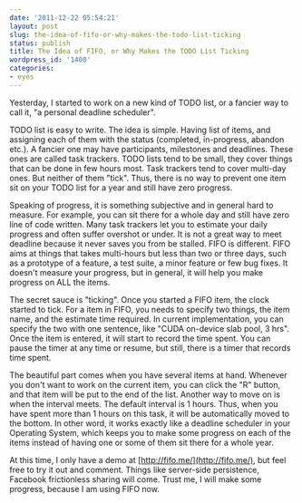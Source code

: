 ```yaml
---
date: '2011-12-22 05:54:21'
layout: post
slug: the-idea-of-fifo-or-why-makes-the-todo-list-ticking
status: publish
title: The Idea of FIFO, or Why Makes the TODO List Ticking
wordpress_id: '1400'
categories:
- eyes
---
```


Yesterday, I started to work on a new kind of TODO list, or a fancier way to call it, "a personal deadline scheduler".

TODO list is easy to write. The idea is simple. Having list of items, and assigning each of them with the status (completed, in-progress, abandon etc.). A fancier one may have participants, milestones and deadlines. These ones are called task trackers. TODO lists tend to be small, they cover things that can be done in few hours most. Task trackers tend to cover multi-day ones. But neither of them "tick". Thus, there is no way to prevent one item sit on your TODO list for a year and still have zero progress.

Speaking of progress, it is something subjective and in general hard to measure. For example, you can sit there for a whole day and still have zero line of code written. Many task trackers let you to estimate your daily progress and often suffer overshot or under. It is not a great way to meet deadline because it never saves you from be stalled. FIFO is different. FIFO aims at things that takes multi-hours but less than two or three days, such as a prototype of a feature, a test suite, a minor feature or few bug fixes. It doesn't measure your progress, but in general, it will help you make progress on ALL the items.

The secret sauce is "ticking". Once you started a FIFO item, the clock started to tick. For a item in FIFO, you needs to specify two things, the item name, and the estimate time required. In current implementation, you can specify the two with one sentence, like "CUDA on-device slab pool, 3 hrs". Once the item is entered, it will start to record the time spent. You can pause the timer at any time or resume, but still, there is a timer that records time spent.

The beautiful part comes when you have several items at hand. Whenever you don't want to work on the current item, you can click the "R" button, and that item will be put to the end of the list. Another way to move on is when the interval meets. The default interval is 1 hours. Thus, when you have spent more than 1 hours on this task, it will be automatically moved to the bottom. In other word, it works exactly like a deadline scheduler in your Operating System, which keeps you to make some progress on each of the items instead of having one or some of them sit there for a whole year.

At this time, I only have a demo at [http://fifo.me/](http://fifo.me/), but feel free to try it out and comment. Things like server-side persistence, Facebook frictionless sharing will come. Trust me, I will make some progress, because I am using FIFO now.
